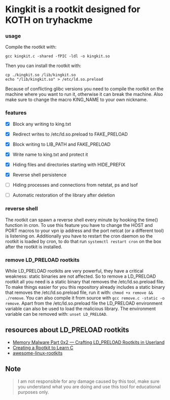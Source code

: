 # Kingkit is a rootkit designed for KOTH on tryhackme

### usage

Compile the rootkit with:
```
gcc kingkit.c -shared -fPIC -ldl -o kingkit.so
```
Then you can install the rootkit with:
```
cp ./kingkit.so /lib/kingkit.so
echo "/lib/kingkit.so" > /etc/ld.so.preload
```
Because of conflicting glibc versions you need to compile the rootkit on the machine where you want to run it, otherwise it can break the machine. Also make sure to change the macro KING_NAME to your own nickname.


### features
* [x] Block any writing to king.txt
* [x] Redirect writes to /etc/ld.so.preload to FAKE_PRELOAD
* [x] Block writing to LIB_PATH and FAKE_PRELOAD
* [x] Write name to king.txt and protect it
* [x] Hiding files and directories starting with HIDE_PREFIX
* [x] Reverse shell persistence
* [ ] Hiding processes and connections from netstat, ps and lsof
* [ ] Automatic restoration of the library after deletion


### reverse shell
The rootkit can spawn a reverse shell every minute by hooking the time() function in cron. To use this feature you have to change the HOST and PORT macros to your vpn ip address and the port netcat (or a different tool) is listening on. Additionally you have to restart the cron daemon so the rootkit is loaded by cron, to do that run `systemctl restart cron` on the box after the rootkit is installed.


### remove LD_PRELOAD rootkits
While LD_PRELOAD rootkits are very powerful, they have a critical weakness: static binaries are not affected. So to remove a LD_PRELOAD rootkit all you need is a static binary that removes the /etc/ld.so.preload file. To make things easier for you this repository already includes a static binary that removes the /etc/ld.so.preload file, run it with: `chmod +x remove && ./remove`. You can also compile it from source with `gcc remove.c -static -o remove`. Apart from the /etc/ld.so.preload file the LD_PRELOAD environment variable can also be used to load the malicious library. The environment variable can be removed with: `unset LD_PRELOAD`.


## resources about LD_PRELOAD rootkits

* [Memory Malware Part 0x2 — Crafting LD_PRELOAD Rootkits in Userland](https://compilepeace.medium.com/memory-malware-part-0x2-writing-userland-rootkits-via-ld-preload-30121c8343d5)
* [Creating a Rootkit to Learn C](https://h0mbre.github.io/Learn-C-By-Creating-A-Rootkit/)
* [awesome-linux-rootkits](https://github.com/milabs/awesome-linux-rootkits)


## Note

> I am not responsible for any damage caused by this tool, make sure you understand what you are doing and use this tool for educational purposes only.
